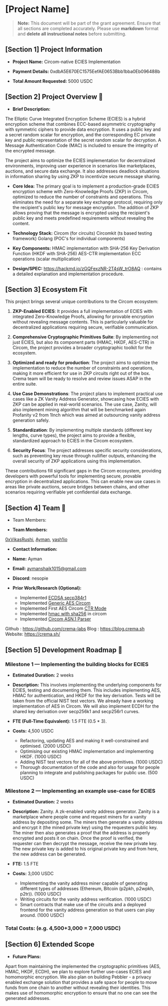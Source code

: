 # [Project Name]

> **Note:** This document will be part of the grant agreement. Ensure that all sections are completed accurately. Please use **markdown** format and **delete all instructional notes** before submitting.

## [Section 1] Project Information

- **Project Name:** Circom-native ECIES Implementation

- **Payment Details:** 0xdbA5E670EC1575EefAE0653Bbb1bba0Eb096488b

- **Total Amount Requested:** 5000 USDC

## [Section 2] Project Overview :page_facing_up:

- **Brief Description:**

The Elliptic Curve Integrated Encryption Scheme (ECIES) is a hybrid encryption scheme that combines ECC-based asymmetric cryptography with symmetric ciphers to provide data encryption. It uses a public key and a secret random scalar for encryption, and the corresponding EC private key and public representation of the secret random scalar for decryption. A Message Authentication Code (MAC) is included to ensure the integrity of the encrypted message.

The project aims to optimize the ECIES implementation for decentralized environments, improving user experience in scenarios like marketplaces, auctions, and secure data exchange. It also addresses deadlock situations in information sharing by using ZKP to incentivize secure message sharing.

- **Core Idea:**
  The primary goal is to implement a production-grade ECIES encryption scheme with Zero-Knowledge Proofs (ZKP) in Circom, optimized to reduce the number of constraints and operations. This eliminates the need for a separate key exchange protocol, requiring only the recipient's public key for message encryption. The addition of ZKP allows proving that the message is encrypted using the recipient's public key and meets predefined requirements without revealing the content.

- **Technology Stack:**
  Circom (for circuits)
  Circomkit (ts based testing framework)
  Golang (POC's for individual components)

- **Key Components:**
  HMAC implementation with SHA-256
  Key Derivation Function (HKDF with SHA-256)
  AES-CTR implementation
  ECC operations (scalar multiplication)

- **Design/SPEC:**
  https://hackmd.io/zGQFexzNR-2T4sW_trO8AQ : contains a detailed explanation and implementation procedure.

## [Section 3] Ecosystem Fit

This project brings several unique contributions to the Circom ecosystem:

1. **ZKP-Enabled ECIES**: It provides a full implementation of ECIES with integrated Zero-Knowledge Proofs, allowing for provable encryption without revealing message contents. This is particularly valuable for decentralized applications requiring secure, verifiable communication.

2. **Comprehensive Cryptographic Primitives Suite**: By implementing not just ECIES, but also its component parts (HMAC, HKDF, AES-CTR) in Circom, the project provides a broader cryptographic toolkit for the ecosystem.

3. **Optimized and ready for production**: The project aims to optimize the implementation to reduce the number of constraints and operations, making it more efficient for use in ZKP circuits right out of the box. Crema team will be ready to resolve and review issues ASAP in the entire suite.

4. **Use Case Demonstrations**: The project plans to implement practical use cases like a ZK Vanity Address Generator, showcasing how ECIES with ZKP can be applied in real-world scenarios. The use case, Zanity, will also implement mining algorithm that will be benchmarked again Profanity v2 from 1Inch which was aimed at outsourcing vanity address generation safely.

5. **Standardization**: By implementing multiple standards (different key lengths, curve types), the project aims to provide a flexible, standardized approach to ECIES in the Circom ecosystem.

6. **Security Focus**: The project addresses specific security considerations, such as preventing key reuse through nullifier outputs, enhancing the overall security of ZKP applications using this implementation.

These contributions fill significant gaps in the Circom ecosystem, providing developers with powerful tools for implementing secure, provable encryption in decentralized applications. This can enable new use cases in areas like private auctions, secure bridges between chains, and other scenarios requiring verifiable yet confidential data exchange.

## [Section 4] Team :busts_in_silhouette:

- Team Members:

- **Team Members:**

[0xVikasRushi](https://github.com/0xvikasrushi), [Ayman](https://github.com/nesopie), [yash1io](https://github.com/yash1io)

- **Contact Information:**

- **Name:** Ayman
- **Email:** aymanshaik1015@gmail.com
- **Discord**: nesopie

- **Prior Work/Research (Optional):**
  - Implemented [ECDSA secp384r1](https://github.com/crema-labs/ecdsa-p384-circom)
  - Implemented [Generic AES Circom](https://github.com/crema-labs/aes-circom)
  - Implemented First AES Circom [CTR Mode](https://github.com/crema-labs/aes-circom/blob/main/circuits/ctr.circom)
  - Implemented [hmac with sha256](https://github.com/crema-labs/hmac-circom) in circom
  - Implemented [Circom ASN.1 Parser](https://github.com/zkemail/asn1-parser-circom)

Github : https://github.com/crema-labs
Blog : https://blog.crema.sh
Website: https://crema.sh/

## [Section 5] Development Roadmap :open_book:

### Milestone 1 — Implementing the building blocks for ECIES

- **Estimated Duration:** 2 weeks

- **Description:** This involves implementing the underlying components for ECIES, testing and documenting them. This includes implementing AES, HMAC for authentication, and HKDF for the key derivation. Tests will be taken from the official NIST test vectors. We already have a working implementation of AES in Circom. We will also implement ECDH for the shared key derivation over secp256k1 and secp256r1 curves.

- **FTE (Full-Time Equivalent):** 1.5 FTE (0.5 \* 3).

- **Costs:** 4,500 USDC
  - Refactoring, updating AES and making it well-constrained and optimised. (2000 USDC)
  - Optimising our existing HMAC implementation and implementing HKDF. (1000 USDC)
  - Adding NIST test vectors for all of the above primitives. (1000 USDC)
  - Thorough documentation of the code and also for usage for people planning to integrate and publishing packages for public use. (500 USDC)

### Milestone 2 — Implementing an example use-case for ECIES

- **Estimated Duration:** 2 weeks

- **Description:** Zanity. A zk-enabled vanity address generator. Zanity is a marketplace where people come and request miners for a vanity address by depositing some. The miners then generate a vanity address and encrypt it (the mined private key) using the requesters public key. The miner then also generates a proof that the address is properly encrypted and posts it on chain. Once the proof is verified, the requester can then decrypt the message, receive the new private key. The new private key is added to his original private key and from here, the new address can be generated.

- **FTE:** 1.5 FTE

- **Costs:** 3,000 USDC
  - Implementing the vanity address miner capable of generating different types of addresses (Ethereum, Bitcoin (p2pkh, p2wpkh, p2tr)). (1000 USDC)
  - Writing circuits for the vanity address verification. (1000 USDC)
  - Smart contracts that make use of the circuits and a deployed frontend for the vanity address generation so that users can play around. (1000 USDC)

### Total Costs: (e.g. 4,500+3,000 = 7,000 USDC)

## [Section 6] Extended Scope

- **Future Plans:**

Apart from maintaining the implemented the cryptographic primitives (AES, HMAC, HKDF, ECDH), we plan to explore further use-cases ECIES and homomorphic encryption. We also plan on building Pebbler - a privacy enabled exchange solution that provides a safe space for people to move funds from one chain to another without revealing their identities. This makes use of homomorphic encryption to ensure that no one can see the generated addresses.

